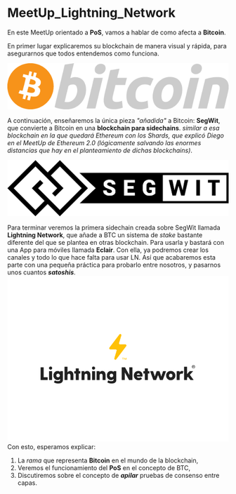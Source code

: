 # MeetUp_Lightning_Network

En este MeetUp orientado a __PoS__, vamos a hablar de como afecta a __Bitcoin__.

En primer lugar explicaremos su blockchain de manera visual y rápida, para asegurarnos que todos entendemos como funciona.


![Con titulo](pictures/LOGO_BTC.png "Bitcoin")


A continuación, enseñaremos la única pieza _"añadida"_ a Bitcoin: __SegWit__, que convierte a Bitcoin en una __blockchain para sidechains__. _similar a esa blockchain en la que quedará Ethereum con los Shards, que explicó Diego en el MeetUp de Ethereum 2.0 (lógicamente salvando las enormes distancias que hay en el planteamiento de dichas blockchains)_.


![Con titulo](pictures/LOGO_SegWit.png "SegWit")


Para terminar veremos la primera sidechain creada sobre SegWit llamada __Lightning Network__, que añade a BTC un sistema de _stake_ bastante diferente del que se plantea en otras blockchain. Para usarla y bastará con una App para móviles llamada __Eclair__. Con ella, ya podremos crear los canales y todo lo que hace falta para usar LN. Así que acabaremos esta parte con una pequeña práctica para probarlo entre nosotros, y pasarnos unos cuantos ___satoshis___.
![Con titulo](pictures/LOGO_LN.png "Lightning Network")
Con esto, esperamos explicar:
1. La _rama_ que representa __Bitcoin__ en el mundo de la blockchain,
2. Veremos el funcionamiento del __PoS__ en el concepto de BTC,
3. Discutiremos sobre el concepto de ___apilar___ pruebas de consenso entre capas.
